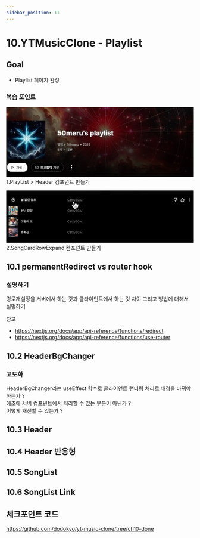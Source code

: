 ```yaml
---
sidebar_position: 11
---
```


# 10.YTMusicClone - Playlist

## Goal

- Playlist 페이지 완성  

### 복습 포인트
![Alt text](image-39.png)
1.PlayList > Header 컴포넌트 만들기  

![Alt text](image-40.png)  
2.SongCardRowExpand 컴포넌트 만들기  


## 10.1 permanentRedirect vs router hook


### 설명하기 

경로재설정을 서버에서 하는 것과 클라이언트에서 하는 것 차이 그리고 방법에 대해서 설명하기  

참고  
- https://nextjs.org/docs/app/api-reference/functions/redirect
- https://nextjs.org/docs/app/api-reference/functions/use-router  

## 10.2 HeaderBgChanger

### 고도화    

HeaderBgChanger라는 useEffect 함수로 클라이언트 랜더링 처리로 배경을 바꿔야 하는가 ?  
애초에 서버 컴포넌트에서 처리할 수 있는 부분이 아닌가 ?  
어떻게 개선할 수 있는가 ?  

## 10.3 Header

## 10.4 Header 반응형

## 10.5 SongList

## 10.6 SongList Link




## 체크포인트 코드  

https://github.com/dodokyo/yt-music-clone/tree/ch10-done